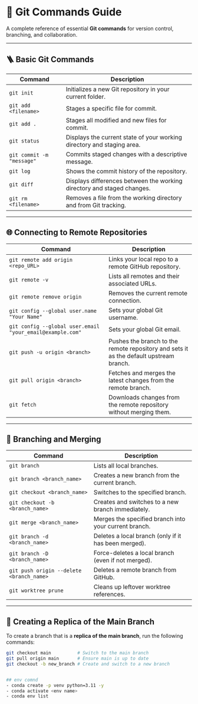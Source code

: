 # 🧠 Git Commands Guide

A complete reference of essential **Git commands** for version control, branching, and collaboration.

---

## 🪜 Basic Git Commands

| Command | Description |
|----------|-------------|
| `git init` | Initializes a new Git repository in your current folder. |
| `git add <filename>` | Stages a specific file for commit. |
| `git add .` | Stages all modified and new files for commit. |
| `git status` | Displays the current state of your working directory and staging area. |
| `git commit -m "message"` | Commits staged changes with a descriptive message. |
| `git log` | Shows the commit history of the repository. |
| `git diff` | Displays differences between the working directory and staged changes. |
| `git rm <filename>` | Removes a file from the working directory and from Git tracking. |

---

## 🌐 Connecting to Remote Repositories

| Command | Description |
|----------|-------------|
| `git remote add origin <repo_URL>` | Links your local repo to a remote GitHub repository. |
| `git remote -v` | Lists all remotes and their associated URLs. |
| `git remote remove origin` | Removes the current remote connection. |
| `git config --global user.name "Your Name"` | Sets your global Git username. |
| `git config --global user.email "your_email@example.com"` | Sets your global Git email. |
| `git push -u origin <branch>` | Pushes the branch to the remote repository and sets it as the default upstream branch. |
| `git pull origin <branch>` | Fetches and merges the latest changes from the remote branch. |
| `git fetch` | Downloads changes from the remote repository without merging them. |

---

## 🌿 Branching and Merging

| Command | Description |
|----------|-------------|
| `git branch` | Lists all local branches. |
| `git branch <branch_name>` | Creates a new branch from the current branch. |
| `git checkout <branch_name>` | Switches to the specified branch. |
| `git checkout -b <branch_name>` | Creates and switches to a new branch immediately. |
| `git merge <branch_name>` | Merges the specified branch into your current branch. |
| `git branch -d <branch_name>` | Deletes a local branch (only if it has been merged). |
| `git branch -D <branch_name>` | Force-deletes a local branch (even if not merged). |
| `git push origin --delete <branch_name>` | Deletes a remote branch from GitHub. |
| `git worktree prune` | Cleans up leftover worktree references. |

---

## 🧱 Creating a Replica of the Main Branch

To create a branch that is a **replica of the main branch**, run the following commands:

```bash
git checkout main          # Switch to the main branch
git pull origin main       # Ensure main is up to date
git checkout -b new_branch # Create and switch to a new branch


## env comnd
- conda create -p venv python=3.11 -y
- conda activate <env name>
- conda env list 